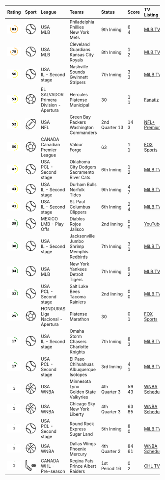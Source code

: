 | Rating                                                                                                                                 | Sport                                                                                                                     | League                                     | Teams                                          | Status         | Score    | TV Listing                                                                                                                     |
|:---------------------------------------------------------------------------------------------------------------------------------------|:--------------------------------------------------------------------------------------------------------------------------|:-------------------------------------------|:-----------------------------------------------|:---------------|:---------|:-------------------------------------------------------------------------------------------------------------------------------|
| <img src="https://raw.githubusercontent.com/BlakeDuncan25/Donut-SVG-Ratings/bac4e4a278175106499642192132b1786a9aec38/83.svg" alt="83"> | <img src="https://raw.githubusercontent.com/BlakeDuncan25/Donut-SVG-Ratings/master/baseball.png" alt="Baseball">          | USA<br>MLB                                 | Philadelphia Phillies<br>New York Mets         | 9th Inning     | 6<br>4   | <a href="https://www.mlb.com/live-stream-games">MLB.TV</a>                                                                     |
| <img src="https://raw.githubusercontent.com/BlakeDuncan25/Donut-SVG-Ratings/bac4e4a278175106499642192132b1786a9aec38/78.svg" alt="78"> | <img src="https://raw.githubusercontent.com/BlakeDuncan25/Donut-SVG-Ratings/master/baseball.png" alt="Baseball">          | USA<br>MLB                                 | Cleveland Guardians<br>Kansas City Royals      | 8th Inning     | 1<br>2   | <a href="https://www.mlb.com/live-stream-games">MLB.TV</a>                                                                     |
| <img src="https://raw.githubusercontent.com/BlakeDuncan25/Donut-SVG-Ratings/bac4e4a278175106499642192132b1786a9aec38/56.svg" alt="56"> | <img src="https://raw.githubusercontent.com/BlakeDuncan25/Donut-SVG-Ratings/master/baseball.png" alt="Baseball">          | USA<br>IL - Second stage                   | Nashville Sounds<br>Gwinnett Stripers          | 7th Inning     | 3<br>3   | <a href="https://www.milb.com/live-stream-games/2025/09/10">MiLB.TV</a>                                                        |
| <img src="https://raw.githubusercontent.com/BlakeDuncan25/Donut-SVG-Ratings/bac4e4a278175106499642192132b1786a9aec38/53.svg" alt="53"> | <img src="https://raw.githubusercontent.com/BlakeDuncan25/Donut-SVG-Ratings/master/soccer.png" alt="Soccer">              | EL SALVADOR<br>Primera Division - Apertura | Hercules<br>Platense Municipal                 | 30             | 1<br>1   | <a href="https://watch.fanatiz.com/channels">Fanatiz</a>                                                                       |
| <img src="https://raw.githubusercontent.com/BlakeDuncan25/Donut-SVG-Ratings/bac4e4a278175106499642192132b1786a9aec38/52.svg" alt="52"> | <img src="https://raw.githubusercontent.com/BlakeDuncan25/Donut-SVG-Ratings/master/football.png" alt="American Football"> | USA<br>NFL                                 | Green Bay Packers<br>Washington Commanders     | 2nd Quarter 13 | 14<br>3  | <a href="https://www.nfl.com/plus/replays/">NFL+ Premium</a>                                                                   |
| <img src="https://raw.githubusercontent.com/BlakeDuncan25/Donut-SVG-Ratings/bac4e4a278175106499642192132b1786a9aec38/50.svg" alt="50"> | <img src="https://raw.githubusercontent.com/BlakeDuncan25/Donut-SVG-Ratings/master/soccer.png" alt="Soccer">              | CANADA<br>Canadian Premier League          | Valour<br>Forge                                | 63             | 1<br>1   | <a href="https://www.foxsports.com/replays">FOX Sports</a>                                                                     |
| <img src="https://raw.githubusercontent.com/BlakeDuncan25/Donut-SVG-Ratings/bac4e4a278175106499642192132b1786a9aec38/47.svg" alt="47"> | <img src="https://raw.githubusercontent.com/BlakeDuncan25/Donut-SVG-Ratings/master/baseball.png" alt="Baseball">          | USA<br>PCL - Second stage                  | Oklahoma City Dodgers<br>Sacramento River Cats | 6th Inning     | 1<br>2   | <a href="https://www.milb.com/live-stream-games/2025/09/10">MiLB.TV</a>                                                        |
| <img src="https://raw.githubusercontent.com/BlakeDuncan25/Donut-SVG-Ratings/bac4e4a278175106499642192132b1786a9aec38/43.svg" alt="43"> | <img src="https://raw.githubusercontent.com/BlakeDuncan25/Donut-SVG-Ratings/master/baseball.png" alt="Baseball">          | USA<br>IL - Second stage                   | Durham Bulls<br>Norfolk Tides                  | 9th Inning     | 4<br>7   | <a href="https://www.milb.com/live-stream-games/2025/09/10">MiLB.TV</a>                                                        |
| <img src="https://raw.githubusercontent.com/BlakeDuncan25/Donut-SVG-Ratings/bac4e4a278175106499642192132b1786a9aec38/41.svg" alt="41"> | <img src="https://raw.githubusercontent.com/BlakeDuncan25/Donut-SVG-Ratings/master/baseball.png" alt="Baseball">          | USA<br>IL - Second stage                   | St. Paul<br>Columbus Clippers                  | 6th Inning     | 2<br>4   | <a href="https://www.milb.com/live-stream-games/2025/09/10">MiLB.TV</a>                                                        |
| <img src="https://raw.githubusercontent.com/BlakeDuncan25/Donut-SVG-Ratings/bac4e4a278175106499642192132b1786a9aec38/39.svg" alt="39"> | <img src="https://raw.githubusercontent.com/BlakeDuncan25/Donut-SVG-Ratings/master/baseball.png" alt="Baseball">          | MEXICO<br>LMB - Play Offs                  | Diablos Rojos<br>Jalisco                       | 2nd Inning     | 0<br>0   | <a href="https://www.youtube.com/results?search_query=liga+mexicana+de+beisbol&sp=EgYIAxABGAI%253D">YouTube</a>                |
| <img src="https://raw.githubusercontent.com/BlakeDuncan25/Donut-SVG-Ratings/bac4e4a278175106499642192132b1786a9aec38/38.svg" alt="38"> | <img src="https://raw.githubusercontent.com/BlakeDuncan25/Donut-SVG-Ratings/master/baseball.png" alt="Baseball">          | USA<br>IL - Second stage                   | Jacksonville Jumbo Shrimp<br>Memphis Redbirds  | 7th Inning     | 3<br>1   | <a href="https://www.milb.com/live-stream-games/2025/09/10">MiLB.TV</a>                                                        |
| <img src="https://raw.githubusercontent.com/BlakeDuncan25/Donut-SVG-Ratings/bac4e4a278175106499642192132b1786a9aec38/34.svg" alt="34"> | <img src="https://raw.githubusercontent.com/BlakeDuncan25/Donut-SVG-Ratings/master/baseball.png" alt="Baseball">          | USA<br>MLB                                 | New York Yankees<br>Detroit Tigers             | 7th Inning     | 9<br>2   | <a href="https://www.mlb.com/live-stream-games">MLB.TV</a>                                                                     |
| <img src="https://raw.githubusercontent.com/BlakeDuncan25/Donut-SVG-Ratings/bac4e4a278175106499642192132b1786a9aec38/32.svg" alt="32"> | <img src="https://raw.githubusercontent.com/BlakeDuncan25/Donut-SVG-Ratings/master/baseball.png" alt="Baseball">          | USA<br>PCL - Second stage                  | Salt Lake Bees<br>Tacoma Rainiers              | 2nd Inning     | 0<br>0   | <a href="https://www.milb.com/live-stream-games/2025/09/10">MiLB.TV</a>                                                        |
| <img src="https://raw.githubusercontent.com/BlakeDuncan25/Donut-SVG-Ratings/bac4e4a278175106499642192132b1786a9aec38/25.svg" alt="25"> | <img src="https://raw.githubusercontent.com/BlakeDuncan25/Donut-SVG-Ratings/master/soccer.png" alt="Soccer">              | HONDURAS<br>Liga Nacional - Apertura       | Platense<br>Marathon                           | 30             | 0<br>1   | <a href="https://www.foxsports.com/replays">FOX Sports</a>                                                                     |
| <img src="https://raw.githubusercontent.com/BlakeDuncan25/Donut-SVG-Ratings/bac4e4a278175106499642192132b1786a9aec38/17.svg" alt="17"> | <img src="https://raw.githubusercontent.com/BlakeDuncan25/Donut-SVG-Ratings/master/baseball.png" alt="Baseball">          | USA<br>IL - Second stage                   | Omaha Storm Chasers<br>Charlotte Knights       | 7th Inning     | 8<br>3   | <a href="https://www.milb.com/live-stream-games/2025/09/10">MiLB.TV</a>                                                        |
| <img src="https://raw.githubusercontent.com/BlakeDuncan25/Donut-SVG-Ratings/bac4e4a278175106499642192132b1786a9aec38/17.svg" alt="17"> | <img src="https://raw.githubusercontent.com/BlakeDuncan25/Donut-SVG-Ratings/master/baseball.png" alt="Baseball">          | USA<br>PCL - Second stage                  | El Paso Chihuahuas<br>Albuquerque Isotopes     | 3rd Inning     | 4<br>1   | <a href="https://www.milb.com/live-stream-games/2025/09/10">MiLB.TV</a>                                                        |
| <img src="https://raw.githubusercontent.com/BlakeDuncan25/Donut-SVG-Ratings/bac4e4a278175106499642192132b1786a9aec38/1.svg" alt="1">   | <img src="https://raw.githubusercontent.com/BlakeDuncan25/Donut-SVG-Ratings/master/basketball.png" alt="Basketball">      | USA<br>WNBA                                | Minnesota Lynx<br>Golden State Valkyries       | 4th Quarter 3  | 59<br>43 | <a href="https://www.sportsmediawatch.com/wnba-tv-schedule-2024-watch-stream-live/#WednesdaySeptember102025">WNBA Schedule</a> |
| <img src="https://raw.githubusercontent.com/BlakeDuncan25/Donut-SVG-Ratings/bac4e4a278175106499642192132b1786a9aec38/1.svg" alt="1">   | <img src="https://raw.githubusercontent.com/BlakeDuncan25/Donut-SVG-Ratings/master/basketball.png" alt="Basketball">      | USA<br>WNBA                                | Chicago Sky<br>New York Liberty                | 4th Quarter 3  | 63<br>85 | <a href="https://www.sportsmediawatch.com/wnba-tv-schedule-2024-watch-stream-live/#WednesdaySeptember102025">WNBA Schedule</a> |
| <img src="https://raw.githubusercontent.com/BlakeDuncan25/Donut-SVG-Ratings/bac4e4a278175106499642192132b1786a9aec38/1.svg" alt="1">   | <img src="https://raw.githubusercontent.com/BlakeDuncan25/Donut-SVG-Ratings/master/baseball.png" alt="Baseball">          | USA<br>PCL - Second stage                  | Round Rock Express<br>Sugar Land               | 5th Inning     | 8<br>0   | <a href="https://www.milb.com/live-stream-games/2025/09/10">MiLB.TV</a>                                                        |
| <img src="https://raw.githubusercontent.com/BlakeDuncan25/Donut-SVG-Ratings/bac4e4a278175106499642192132b1786a9aec38/1.svg" alt="1">   | <img src="https://raw.githubusercontent.com/BlakeDuncan25/Donut-SVG-Ratings/master/basketball.png" alt="Basketball">      | USA<br>WNBA                                | Dallas Wings<br>Phoenix Mercury                | 4th Quarter 2  | 84<br>61 | <a href="https://www.sportsmediawatch.com/wnba-tv-schedule-2024-watch-stream-live/#WednesdaySeptember102025">WNBA Schedule</a> |
| <img src="https://raw.githubusercontent.com/BlakeDuncan25/Donut-SVG-Ratings/bac4e4a278175106499642192132b1786a9aec38/1.svg" alt="1">   | <img src="https://raw.githubusercontent.com/BlakeDuncan25/Donut-SVG-Ratings/master/hockey.png" alt="Ice Hockey">          | CANADA<br>WHL - Pre-season                 | Regina Pats<br>Prince Albert Raiders           | 1st Period 16  | 0<br>2   | <a href="https://watch.chl.ca/whl_chl">CHL TV</a>                                                                              |
